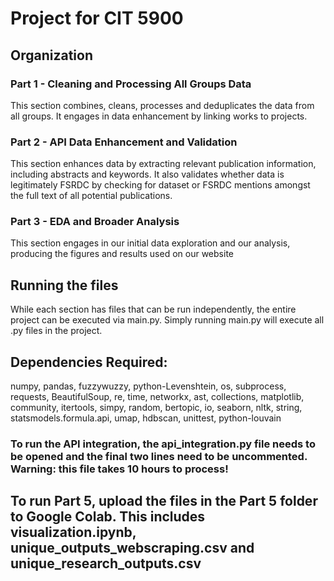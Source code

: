 # Project for CIT 5900

## Organization

### Part 1 - Cleaning and Processing All Groups Data

This section combines, cleans, processes and deduplicates the data from all groups. It engages in data enhancement by linking works to projects.

### Part 2 - API Data Enhancement and Validation

This section enhances data by extracting relevant publication information, including abstracts and keywords. It also validates whether data is legitimately FSRDC by checking for dataset or FSRDC mentions amongst the full text of all potential publications.

### Part 3 - EDA and Broader Analysis

This section engages in our initial data exploration and our analysis, producing the figures and results used on our website


## Running the files

While each section has files that can be run independently, the entire project can be executed via main.py. Simply running main.py will execute all .py files in the project.

## Dependencies Required:
numpy, pandas, fuzzywuzzy, python-Levenshtein, os, subprocess, requests, BeautifulSoup, re, time, networkx, ast, collections, matplotlib, community, itertools, simpy, random, bertopic, io, seaborn, nltk, string, statsmodels.formula.api, umap, hdbscan, unittest, python-louvain

### To run the API integration, the api_integration.py file needs to be opened and the final two lines need to be uncommented. Warning: this file takes 10 hours to process!

## To run Part 5, upload the files in the Part 5 folder to Google Colab. This includes visualization.ipynb, unique_outputs_webscraping.csv and unique_research_outputs.csv